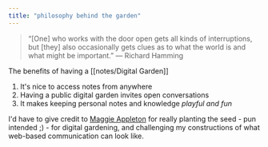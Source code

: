 ```yaml
---
title: "philosophy behind the garden"
---
```


> “[One] who works with the door open gets all kinds of interruptions, but [they] also occasionally gets clues as to what the world is and what might be important.” — Richard Hamming

The benefits of having a [[notes/Digital Garden]]

1. It's nice to access notes from anywhere
2. Having a public digital garden invites open conversations
3. It makes keeping personal notes and knowledge *playful and fun*

I'd have to give credit to [Maggie Appleton](https://github.com/MaggieAppleton/digital-gardeners) for really planting the seed - pun intended ;) - for digital gardening, and challenging my constructions of what web-based communication can look like. 
